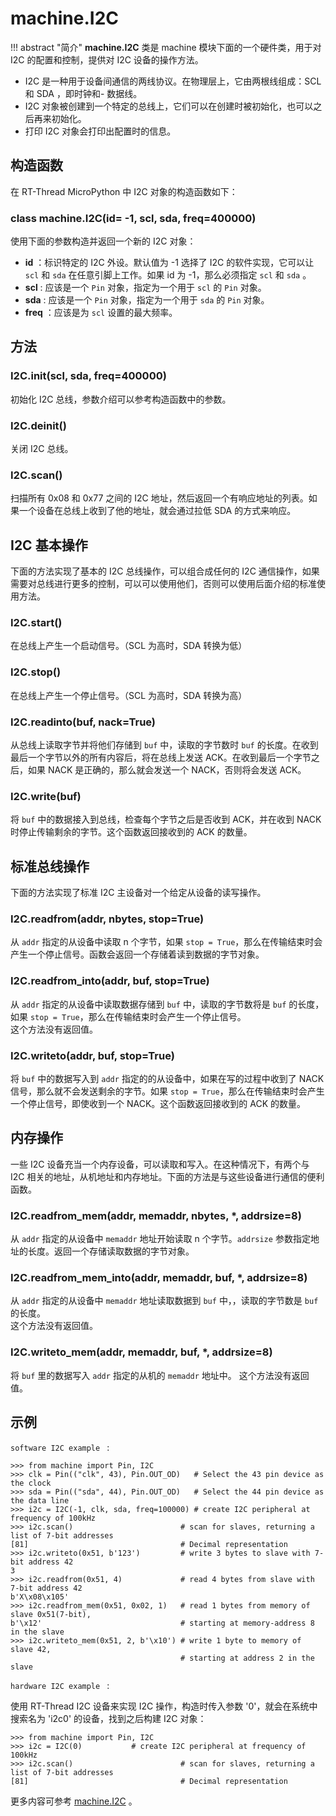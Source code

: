 # machine.I2C  

!!! abstract "简介"
     **machine.I2C** 类是 machine 模块下面的一个硬件类，用于对 I2C 的配置和控制，提供对 I2C 设备的操作方法。

- I2C 是一种用于设备间通信的两线协议。在物理层上，它由两根线组成：SCL 和 SDA ，即时钟和- 数据线。
- I2C 对象被创建到一个特定的总线上，它们可以在创建时被初始化，也可以之后再来初始化。
- 打印 I2C 对象会打印出配置时的信息。

## 构造函数

在 RT-Thread MicroPython 中 I2C 对象的构造函数如下：

### **class machine.I2C**(id= -1,  scl, sda, freq=400000)
使用下面的参数构造并返回一个新的 I2C 对象：

- **id** ：标识特定的 I2C 外设。默认值为 -1 选择了 I2C 的软件实现，它可以让 `scl`  和 `sda` 在任意引脚上工作。如果 id 为 -1，那么必须指定 `scl` 和 `sda` 。
- **scl** : 应该是一个 `Pin` 对象，指定为一个用于 `scl` 的 `Pin` 对象。
- **sda** : 应该是一个 `Pin` 对象，指定为一个用于 `sda` 的 `Pin` 对象。
- **freq** ：应该是为 `scl` 设置的最大频率。

## 方法

### **I2C.init**(scl, sda, freq=400000)
初始化 I2C 总线，参数介绍可以参考构造函数中的参数。

### **I2C.deinit**()
关闭 I2C 总线。

### **I2C.scan**()
扫描所有 0x08 和 0x77 之间的 I2C 地址，然后返回一个有响应地址的列表。如果一个设备在总线上收到了他的地址，就会通过拉低 SDA 的方式来响应。

## I2C 基本操作
下面的方法实现了基本的 I2C 总线操作，可以组合成任何的 I2C 通信操作，如果需要对总线进行更多的控制，可以可以使用他们，否则可以使用后面介绍的标准使用方法。

### **I2C.start**()
在总线上产生一个启动信号。（SCL 为高时，SDA 转换为低）

### **I2C.stop**()
在总线上产生一个停止信号。（SCL 为高时，SDA 转换为高）

### **I2C.readinto**(buf, nack=True)
从总线上读取字节并将他们存储到 `buf` 中，读取的字节数时 `buf` 的长度。在收到最后一个字节以外的所有内容后，将在总线上发送 ACK。在收到最后一个字节之后，如果 NACK 是正确的，那么就会发送一个 NACK，否则将会发送 ACK。

###  **I2C.write**(buf)
将 `buf` 中的数据接入到总线，检查每个字节之后是否收到 ACK，并在收到 NACK 时停止传输剩余的字节。这个函数返回接收到的 ACK 的数量。

## 标准总线操作
下面的方法实现了标准 I2C 主设备对一个给定从设备的读写操作。

### **I2C.readfrom**(addr, nbytes, stop=True)
从 `addr` 指定的从设备中读取 n 个字节，如果 `stop = True`，那么在传输结束时会产生一个停止信号。函数会返回一个存储着读到数据的字节对象。

### **I2C.readfrom_into**(addr, buf, stop=True)
从 `addr` 指定的从设备中读取数据存储到 `buf` 中，读取的字节数将是 `buf` 的长度，如果 `stop = True`，那么在传输结束时会产生一个停止信号。  
这个方法没有返回值。

### **I2C.writeto**(addr, buf, stop=True)
将 `buf` 中的数据写入到 `addr` 指定的的从设备中，如果在写的过程中收到了 NACK 信号，那么就不会发送剩余的字节。如果 `stop = True`，那么在传输结束时会产生一个停止信号，即使收到一个 NACK。这个函数返回接收到的 ACK 的数量。

## 内存操作

一些 I2C 设备充当一个内存设备，可以读取和写入。在这种情况下，有两个与 I2C 相关的地址，从机地址和内存地址。下面的方法是与这些设备进行通信的便利函数。

### **I2C.readfrom_mem**(addr, memaddr, nbytes, *, addrsize=8)
从 `addr` 指定的从设备中 `memaddr` 地址开始读取 n 个字节。`addrsize` 参数指定地址的长度。返回一个存储读取数据的字节对象。

### **I2C.readfrom_mem_into**(addr, memaddr, buf, *, addrsize=8)
从 `addr` 指定的从设备中 `memaddr` 地址读取数据到 `buf` 中，，读取的字节数是 `buf` 的长度。  
这个方法没有返回值。

### **I2C.writeto_mem**(addr, memaddr, buf, *, addrsize=8)
将 `buf` 里的数据写入 `addr` 指定的从机的 `memaddr` 地址中。 
这个方法没有返回值。

## 示例 

`software I2C example ` :
```
>>> from machine import Pin, I2C
>>> clk = Pin(("clk", 43), Pin.OUT_OD)   # Select the 43 pin device as the clock
>>> sda = Pin(("sda", 44), Pin.OUT_OD)   # Select the 44 pin device as the data line
>>> i2c = I2C(-1, clk, sda, freq=100000) # create I2C peripheral at frequency of 100kHz
>>> i2c.scan()                        # scan for slaves, returning a list of 7-bit addresses
[81]                                  # Decimal representation
>>> i2c.writeto(0x51, b'123')         # write 3 bytes to slave with 7-bit address 42
3 
>>> i2c.readfrom(0x51, 4)             # read 4 bytes from slave with 7-bit address 42
b'X\x08\x105'
>>> i2c.readfrom_mem(0x51, 0x02, 1)   # read 1 bytes from memory of slave 0x51(7-bit),
b'\x12'                               # starting at memory-address 8 in the slave
>>> i2c.writeto_mem(0x51, 2, b'\x10') # write 1 byte to memory of slave 42,
                                      # starting at address 2 in the slave
```

`hardware I2C example ` :

使用 RT-Thread  I2C 设备来实现 I2C 操作，构造时传入参数 '0'，就会在系统中搜索名为 'i2c0' 的设备，找到之后构建 I2C 对象：

```
>>> from machine import Pin, I2C
>>> i2c = I2C(0)           # create I2C peripheral at frequency of 100kHz
>>> i2c.scan()                        # scan for slaves, returning a list of 7-bit addresses
[81]                                  # Decimal representation
```

  更多内容可参考 [machine.I2C](http://docs.micropython.org/en/latest/pyboard/library/machine.I2C.html) 。